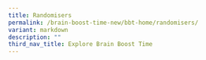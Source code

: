 ```yaml
---
title: Randomisers
permalink: /brain-boost-time-new/bbt-home/randomisers/
variant: markdown
description: ""
third_nav_title: Explore Brain Boost Time
---
```

